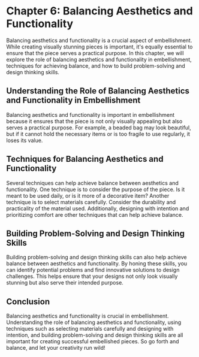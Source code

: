 Chapter 6: Balancing Aesthetics and Functionality
=================================================

Balancing aesthetics and functionality is a crucial aspect of embellishment. While creating visually stunning pieces is important, it's equally essential to ensure that the piece serves a practical purpose. In this chapter, we will explore the role of balancing aesthetics and functionality in embellishment, techniques for achieving balance, and how to build problem-solving and design thinking skills.

Understanding the Role of Balancing Aesthetics and Functionality in Embellishment
---------------------------------------------------------------------------------

Balancing aesthetics and functionality is important in embellishment because it ensures that the piece is not only visually appealing but also serves a practical purpose. For example, a beaded bag may look beautiful, but if it cannot hold the necessary items or is too fragile to use regularly, it loses its value.

Techniques for Balancing Aesthetics and Functionality
-----------------------------------------------------

Several techniques can help achieve balance between aesthetics and functionality. One technique is to consider the purpose of the piece. Is it meant to be used daily, or is it more of a decorative item? Another technique is to select materials carefully. Consider the durability and practicality of the material used. Additionally, designing with intention and prioritizing comfort are other techniques that can help achieve balance.

Building Problem-Solving and Design Thinking Skills
---------------------------------------------------

Building problem-solving and design thinking skills can also help achieve balance between aesthetics and functionality. By honing these skills, you can identify potential problems and find innovative solutions to design challenges. This helps ensure that your designs not only look visually stunning but also serve their intended purpose.

Conclusion
----------

Balancing aesthetics and functionality is crucial in embellishment. Understanding the role of balancing aesthetics and functionality, using techniques such as selecting materials carefully and designing with intention, and building problem-solving and design thinking skills are all important for creating successful embellished pieces. So go forth and balance, and let your creativity run wild!
